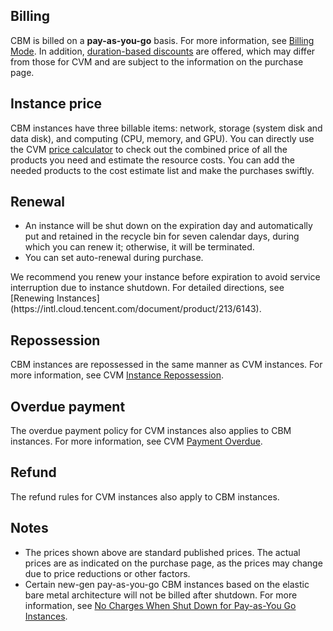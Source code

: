 ## Billing

CBM is billed on a **pay-as-you-go** basis. For more information, see [Billing Mode](https://intl.cloud.tencent.com/document/product/213/2180). In addition, [duration-based discounts](https://intl.cloud.tencent.com/document/product/213/2176) are offered, which may differ from those for CVM and are subject to the information on the purchase page.


## Instance price
CBM instances have three billable items: network, storage (system disk and data disk), and computing (CPU, memory, and GPU). You can directly use the CVM [price calculator](https://buy.intl.cloud.tencent.com/price/cvm/calculator) to check out the combined price of all the products you need and estimate the resource costs. You can add the needed products to the cost estimate list and make the purchases swiftly.


## Renewal
* An instance will be shut down on the expiration day and automatically put and retained in the recycle bin for seven calendar days, during which you can renew it; otherwise, it will be terminated.
* You can set auto-renewal during purchase.

<dx-alert infotype="explain" title="">
We recommend you renew your instance before expiration to avoid service interruption due to instance shutdown. For detailed directions, see [Renewing Instances](https://intl.cloud.tencent.com/document/product/213/6143).
</dx-alert>


## Repossession

CBM instances are repossessed in the same manner as CVM instances. For more information, see CVM [Instance Repossession](https://www.tencentcloud.com/document/product/213/4931?from_cn_redirect=1#.E5.AE.9E.E4.BE.8B.E5.9B.9E.E6.94.B6).

## Overdue payment
The overdue payment policy for CVM instances also applies to CBM instances. For more information, see CVM [Payment Overdue](https://intl.cloud.tencent.com/document/product/213/2181).

## Refund
The refund rules for CVM instances also apply to CBM instances.

## Notes

* The prices shown above are standard published prices. The actual prices are as indicated on the purchase page, as the prices may change due to price reductions or other factors.
* Certain new-gen pay-as-you-go CBM instances based on the elastic bare metal architecture will not be billed after shutdown. For more information, see [No Charges When Shut Down for Pay-as-You Go Instances](https://intl.cloud.tencent.com/document/product/213/19918).
